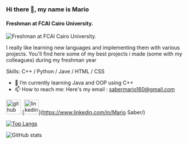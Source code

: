### Hi there 👋, my name is Mario
#### Freshman at FCAI Cairo University.
![Freshman at FCAI Cairo University.](https://media.licdn.com/dms/image/D4E16AQFS92jsEPm6Xw/profile-displaybackgroundimage-shrink_350_1400/0/1718714012356?e=1724284800&v=beta&t=MgHRU7dL_05Ij2b6x9BeftYBbIb0dPyMuSvTB0YYGwc)

I really like learning new languages and implementing them with various projects. You'll find here some of my best projects i made (some with my colleagues) during my freshman year 

Skills: C++ / Python / Jave / HTML / CSS

- 🌱 I’m currently learning Java and OOP using C++ 
- 📫 How to reach me: Here's my email : sabermario160@gmail.com 


[<img src='https://cdn.jsdelivr.net/npm/simple-icons@3.0.1/icons/github.svg' alt='github' height='40'>](https://github.com/marioboby)  [<img src='https://cdn.jsdelivr.net/npm/simple-icons@3.0.1/icons/linkedin.svg' alt='linkedin' height='40'>](https://www.linkedin.com/in/Mario Saber/)  

[![Top Langs](https://github-readme-stats.vercel.app/api/top-langs/?username=marioboby)](https://github.com/anuraghazra/github-readme-stats)

![GitHub stats](https://github-readme-stats.vercel.app/api?username=marioboby&show_icons=true)  

